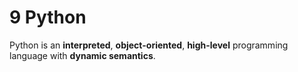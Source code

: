 # 9 Python 

Python is an **interpreted**, **object-oriented**, **high-level** programming language with **dynamic semantics**.